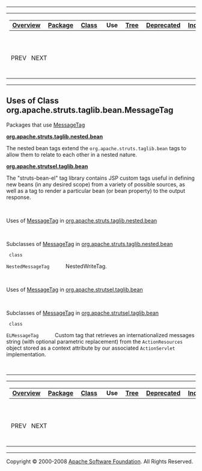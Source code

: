 ------------------------------------------------------------------------

<span id="navbar_top"></span> [](#skip-navbar_top "Skip navigation links")

<table>
<colgroup>
<col width="50%" />
<col width="50%" />
</colgroup>
<tbody>
<tr class="odd">
<td align="left"><span id="navbar_top_firstrow"></span>
<table>
<tbody>
<tr class="odd">
<td align="left"><a href="../../../../../../overview-summary.html.md"><strong>Overview</strong></a> </td>
<td align="left"><a href="../package-summary.html.md"><strong>Package</strong></a> </td>
<td align="left"><a href="../../../../../../org/apache/struts/taglib/bean/MessageTag.html.md" title="class in org.apache.struts.taglib.bean"><strong>Class</strong></a> </td>
<td align="left"> <strong>Use</strong> </td>
<td align="left"><a href="../package-tree.html.md"><strong>Tree</strong></a> </td>
<td align="left"><a href="../../../../../../deprecated-list.html.md"><strong>Deprecated</strong></a> </td>
<td align="left"><a href="../../../../../../index-all.html.md"><strong>Index</strong></a> </td>
<td align="left"><a href="../../../../../../help-doc.html.md"><strong>Help</strong></a> </td>
</tr>
</tbody>
</table></td>
<td align="left"></td>
</tr>
<tr class="even">
<td align="left"> PREV   NEXT</td>
<td align="left"><a href="../../../../../../index.html.md?org/apache/struts/taglib/bean//class-useMessageTag.html"><strong>FRAMES</strong></a>    <a href="MessageTag.html"><strong>NO FRAMES</strong></a>    
<a href="../../../../../../allclasses-noframe.html.md"><strong>All Classes</strong></a></td>
</tr>
</tbody>
</table>

<span id="skip-navbar_top"></span>

------------------------------------------------------------------------

**Uses of Class
 org.apache.struts.taglib.bean.MessageTag**
-------------------------------------------

Packages that use [MessageTag](../../../../../../org/apache/struts/taglib/bean/MessageTag.html.md "class in org.apache.struts.taglib.bean")

[**org.apache.struts.taglib.nested.bean**](#org.apache.struts.taglib.nested.bean)

The nested bean tags extend the `org.apache.struts.taglib.bean` tags to allow them to relate to each other in a nested nature. 

[**org.apache.strutsel.taglib.bean**](#org.apache.strutsel.taglib.bean)

The "struts-bean-el" tag library contains JSP custom tags useful in defining new beans (in any desired scope) from a variety of possible sources, as well as a tag to render a particular bean (or bean property) to the output response. 

 

<span id="org.apache.struts.taglib.nested.bean"></span>

Uses of [MessageTag](../../../../../../org/apache/struts/taglib/bean/MessageTag.html.md "class in org.apache.struts.taglib.bean") in [org.apache.struts.taglib.nested.bean](../../../../../../org/apache/struts/taglib/nested/bean/package-summary.html)

 

Subclasses of [MessageTag](../../../../../../org/apache/struts/taglib/bean/MessageTag.html.md "class in org.apache.struts.taglib.bean") in [org.apache.struts.taglib.nested.bean](../../../../../../org/apache/struts/taglib/nested/bean/package-summary.html)

` class`

`NestedMessageTag`
           NestedWriteTag.

 

<span id="org.apache.strutsel.taglib.bean"></span>

Uses of [MessageTag](../../../../../../org/apache/struts/taglib/bean/MessageTag.html.md "class in org.apache.struts.taglib.bean") in [org.apache.strutsel.taglib.bean](../../../../../../org/apache/strutsel/taglib/bean/package-summary.html)

 

Subclasses of [MessageTag](../../../../../../org/apache/struts/taglib/bean/MessageTag.html.md "class in org.apache.struts.taglib.bean") in [org.apache.strutsel.taglib.bean](../../../../../../org/apache/strutsel/taglib/bean/package-summary.html)

` class`

`ELMessageTag`
           Custom tag that retrieves an internationalized messages string (with optional parametric replacement) from the `ActionResources` object stored as a context attribute by our associated `ActionServlet` implementation.

 

------------------------------------------------------------------------

<span id="navbar_bottom"></span> [](#skip-navbar_bottom "Skip navigation links")

<table>
<colgroup>
<col width="50%" />
<col width="50%" />
</colgroup>
<tbody>
<tr class="odd">
<td align="left"><span id="navbar_bottom_firstrow"></span>
<table>
<tbody>
<tr class="odd">
<td align="left"><a href="../../../../../../overview-summary.html.md"><strong>Overview</strong></a> </td>
<td align="left"><a href="../package-summary.html.md"><strong>Package</strong></a> </td>
<td align="left"><a href="../../../../../../org/apache/struts/taglib/bean/MessageTag.html.md" title="class in org.apache.struts.taglib.bean"><strong>Class</strong></a> </td>
<td align="left"> <strong>Use</strong> </td>
<td align="left"><a href="../package-tree.html.md"><strong>Tree</strong></a> </td>
<td align="left"><a href="../../../../../../deprecated-list.html.md"><strong>Deprecated</strong></a> </td>
<td align="left"><a href="../../../../../../index-all.html.md"><strong>Index</strong></a> </td>
<td align="left"><a href="../../../../../../help-doc.html.md"><strong>Help</strong></a> </td>
</tr>
</tbody>
</table></td>
<td align="left"></td>
</tr>
<tr class="even">
<td align="left"> PREV   NEXT</td>
<td align="left"><a href="../../../../../../index.html.md?org/apache/struts/taglib/bean//class-useMessageTag.html"><strong>FRAMES</strong></a>    <a href="MessageTag.html"><strong>NO FRAMES</strong></a>    
<a href="../../../../../../allclasses-noframe.html.md"><strong>All Classes</strong></a></td>
</tr>
</tbody>
</table>

<span id="skip-navbar_bottom"></span>

------------------------------------------------------------------------

Copyright © 2000-2008 [Apache Software Foundation](http://www.apache.org/). All Rights Reserved.

